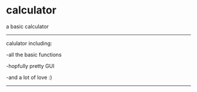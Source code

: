# calculator
a basic calculator
__________________________________
calulator including:

-all the basic functions

-hopfully pretty GUI

-and a lot of love :)
__________________________________
